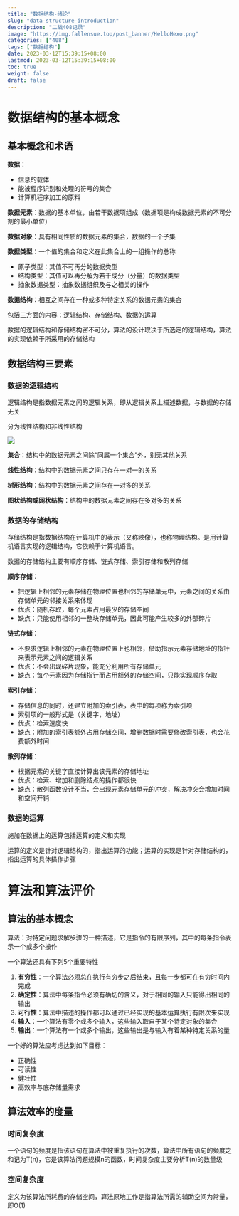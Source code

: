 ```yaml
---
title: "数据结构-绪论"
slug: "data-structure-introduction"
description: "二战408记录"
image: "https://img.fallensue.top/post_banner/HelloHexo.png"
categories: ["408"]
tags: ["数据结构"]
date: 2023-03-12T15:39:15+08:00
lastmod: 2023-03-12T15:39:15+08:00
toc: true
weight: false
draft: false 
---
```


# 数据结构的基本概念

## 基本概念和术语

**数据**：

* 信息的载体
* 能被程序识别和处理的符号的集合
* 计算机程序加工的原料

**数据元素**：数据的基本单位，由若干数据项组成（数据项是构成数据元素的不可分割的最小单位）

**数据对象**：具有相同性质的数据元素的集合，数据的一个子集

**数据类型**：一个值的集合和定义在此集合上的一组操作的总称

* 原子类型：其值不可再分的数据类型
* 结构类型：其值可以再分解为若干成分（分量）的数据类型
* 抽象数据类型：抽象数据组织及与之相关的操作

**数据结构**：相互之间存在一种或多种特定关系的数据元素的集合

包括三方面的内容：逻辑结构、存储结构、数据的运算



数据的逻辑结构和存储结构密不可分，算法的设计取决于所选定的逻辑结构，算法的实现依赖于所采用的存储结构

## 数据结构三要素

### 数据的逻辑结构

逻辑结构是指数据元素之间的逻辑关系，即从逻辑关系上描述数据，与数据的存储无关

分为线性结构和非线性结构

![](https://img.fallensue.top/blog/20230312161051.png)

**集合**：结构中的数据元素之间除“同属一个集合”外，别无其他关系

**线性结构**：结构中的数据元素之间只存在一对一的关系

**树形结构**：结构中的数据元素之间存在一对多的关系

**图状结构或网状结构**：结构中的数据元素之间存在多对多的关系

### 数据的存储结构

存储结构是指数据结构在计算机中的表示（又称映像），也称物理结构。是用计算机语言实现的逻辑结构，它依赖于计算机语言。

数据的存储结构主要有顺序存储、链式存储、索引存储和散列存储

**顺序存储**：

* 把逻辑上相邻的元素存储在物理位置也相邻的存储单元中，元素之间的关系由存储单元的邻接关系来体现
* 优点：随机存取，每个元素占用最少的存储空间
* 缺点：只能使用相邻的一整块存储单元，因此可能产生较多的外部碎片   

**链式存储**：

* 不要求逻辑上相邻的元素在物理位置上也相邻，借助指示元素存储地址的指针来表示元素之间的逻辑关系
* 优点：不会出现碎片现象，能充分利用所有存储单元
* 缺点：每个元素因为存储指针而占用额外的存储空间，只能实现顺序存取

**索引存储**：

* 存储信息的同时，还建立附加的索引表，表中的每项称为索引项
* 索引项的一般形式是（关键字，地址）
* 优点：检索速度快
* 缺点：附加的索引表额外占用存储空间，增删数据时需要修改索引表，也会花费额外时间

**散列存储**：

* 根据元素的关键字直接计算出该元素的存储地址
* 优点：检索、增加和删除结点的操作都很快
* 缺点：散列函数设计不当，会出现元素存储单元的冲突，解决冲突会增加时间和空间开销

### 数据的运算

施加在数据上的运算包括运算的定义和实现

运算的定义是针对逻辑结构的，指出运算的功能；运算的实现是针对存储结构的，指出运算的具体操作步骤

# 算法和算法评价

## 算法的基本概念

算法：对特定问题求解步骤的一种描述，它是指令的有限序列，其中的每条指令表示一个或多个操作

一个算法还具有下列5个重要特性

1. **有穷性**：一个算法必须总在执行有穷步之后结束，且每一步都可在有穷时间内完成
2. **确定性**：算法中每条指令必须有确切的含义，对于相同的输入只能得出相同的输出
3. **可行性**：算法中描述的操作都可以通过已经实现的基本运算执行有限次来实现
4. **输入**：一个算法有零个或多个输入，这些输入取自于某个特定对象的集合
5. **输出**：一个算法有一个或多个输出，这些输出是与输入有着某种特定关系的量

一个好的算法应考虑达到如下目标：

* 正确性
* 可读性
* 健壮性
* 高效率与底存储量需求

## 算法效率的度量

### 时间复杂度

一个语句的频度是指该语句在算法中被重复执行的次数，算法中所有语句的频度之和记为T(n)，它是该算法问题规模n的函数，时间复杂度主要分析T(n)的数量级

### 空间复杂度

定义为该算法所耗费的存储空间，算法原地工作是指算法所需的辅助空间为常量，即O(1)

